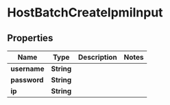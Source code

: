 

# HostBatchCreateIpmiInput


## Properties

Name | Type | Description | Notes
------------ | ------------- | ------------- | -------------
**username** | **String** |  | 
**password** | **String** |  | 
**ip** | **String** |  | 



